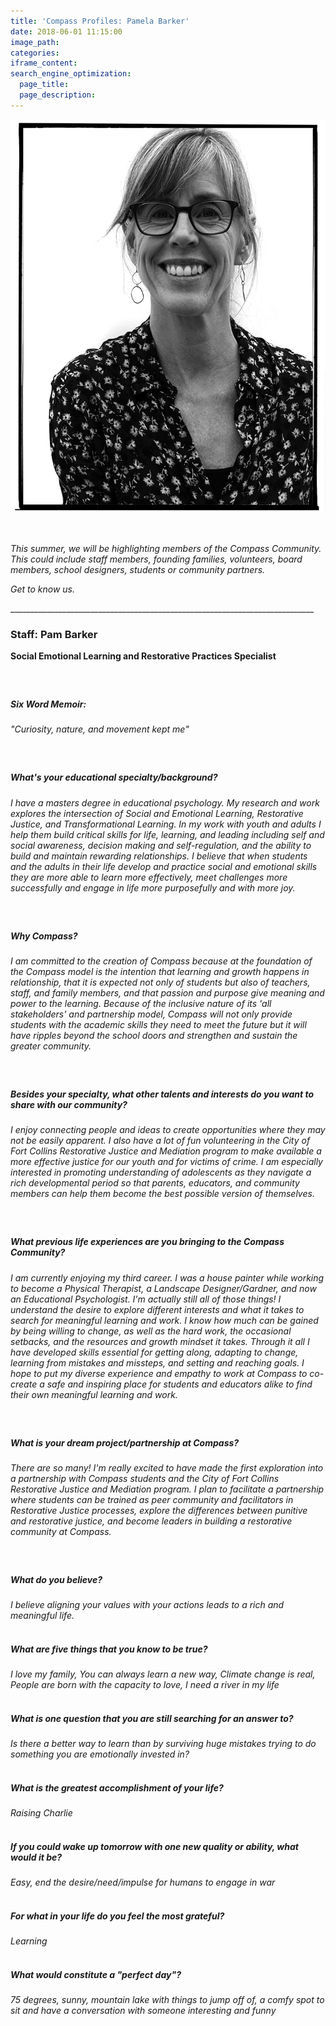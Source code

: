 ```yaml
---
title: 'Compass Profiles: Pamela Barker'
date: 2018-06-01 11:15:00
image_path:
categories:
iframe_content:
search_engine_optimization:
  page_title:
  page_description:
---
```


![](/assets/images/pamphoto.png)

&nbsp;

*This summer, we will be highlighting members of the Compass Community.&nbsp; This could include staff members, founding families, volunteers, board members, school designers, students or community partners.*

*Get to know us.*

\_\_\_\_\_\_\_\_\_\_\_\_\_\_\_\_\_\_\_\_\_\_\_\_\_\_\_\_\_\_\_\_\_\_\_\_\_\_\_\_\_\_\_\_\_\_\_\_\_\_\_\_\_\_\_\_\_\_\_\_\_\_\_\_\_\_\_\_\_\_\_\_\_\_\_\_

### Staff: Pam Barker

**Social Emotional Learning and Restorative Practices Specialist**

##### &nbsp;

##### Six Word Memoir:&nbsp;

*"Curiosity, nature, and movement kept me"*

##### &nbsp;

##### What's your educational specialty/background?

*I have a masters degree in educational psychology. My research and work explores the intersection of Social and Emotional Learning, Restorative Justice, and Transformational Learning. In my work with youth and adults I help them build critical skills for life, learning, and leading including self and social awareness, decision making and self-regulation, and the ability to build and maintain rewarding relationships. I believe that when students and the adults in their life develop and practice social and emotional skills they are more able to learn more effectively, meet challenges more successfully and engage in life more purposefully and with more joy.*

##### &nbsp;

##### Why Compass?

*I am committed to the creation of Compass because at the foundation of the Compass model is the intention that learning and growth happens in relationship, that it is expected not only of students but also of teachers, staff, and family members, and that passion and purpose give meaning and power to the learning. Because of the inclusive nature of its 'all stakeholders' and partnership model, Compass will not only provide students with the academic skills they need to meet the future but it will have ripples beyond the school doors and strengthen and sustain the greater community.*

##### &nbsp;

##### Besides your specialty, what other talents and interests do you want to share with our community?

*I enjoy connecting people and ideas to create opportunities where they may not be easily apparent. I also have a lot of fun volunteering in the City of Fort Collins Restorative Justice and Mediation program to make available a more effective justice for our youth and for victims of crime. I am especially interested in promoting understanding of adolescents as they navigate a rich developmental period so that parents, educators, and community members can help them become the best possible version of themselves.*

##### &nbsp;

##### What previous life experiences are you bringing to the Compass Community?

*I am currently enjoying my third career. I was a house painter while working to become a Physical Therapist, a Landscape Designer/Gardner, and now an Educational Psychologist. I'm actually still all of those things! I understand the desire to explore different interests and what it takes to search for meaningful learning and work. I know how much can be gained by being willing to change, as well as the hard work, the occasional setbacks, and the resources and growth mindset it takes. Through it all I have developed skills essential for getting along, adapting to change, learning from mistakes and missteps, and setting and reaching goals. I hope to put my diverse experience and empathy to work at Compass to co-create a safe and inspiring place for students and educators alike to find their own meaningful learning and work.*

##### &nbsp;

##### What is your dream project/partnership at Compass?

*There are so many! I'm really excited to have made the first exploration into a partnership with Compass students and the City of Fort Collins Restorative Justice and Mediation program. I plan to facilitate a partnership where students can be trained as peer community and facilitators in Restorative Justice processes, explore the differences between punitive and restorative justice, and become leaders in building a restorative community at Compass.*

##### &nbsp;

##### What do you believe?

*I believe aligning your values with your actions leads to a rich and meaningful life.*

##### <br>What are five things that you know to be true?

*I love my family, You can always learn a new way, Climate change is real, People are born with the capacity to love, I need a river in my life*

##### <br>What is one question that you are still searching for an answer to?

*Is there a better way to learn than by surviving huge mistakes trying to do something you are emotionally invested in?*

##### <br>What is the greatest accomplishment of your life?

*Raising Charlie*

##### <br>If you could wake up tomorrow with one new quality or ability, what would it be?

*Easy, end the desire/need/impulse for humans to engage in war*

##### <br>For what in your life do you feel the most grateful?

*Learning*

##### <br>What would constitute a "perfect day"?

*75 degrees, sunny, mountain lake with things to jump off of, a comfy spot to sit and have a conversation with someone interesting and funny*